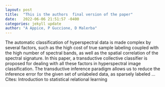 ```yaml
---
layout: post
title:  "This is the authors  final version of the paper"
date:   2022-06-06 21:51:57 -0400
categories: jekyll update
author: "A Appice, P Guccione, D Malerba"
---
```

The automatic classification of hyperspectral data is made complex by several factors, such as the high cost of true sample labeling coupled with the high number of spectral bands, as well as the spatial correlation of the spectral signature. In this paper, a transductive collective classifier is proposed for dealing with all these factors in hyperspectral image classification. The transductive inference paradigm allows us to reduce the inference error for the given set of unlabeled data, as sparsely labeled …
Cites: ‪Introduction to statistical relational learning‬  